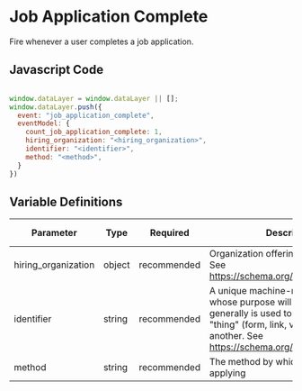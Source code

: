 # Job Application Complete

Fire whenever a user completes a job application. 

## Javascript Code

```js

window.dataLayer = window.dataLayer || []; 
window.dataLayer.push({
  event: "job_application_complete",
  eventModel: {
    count_job_application_complete: 1,
    hiring_organization: "<hiring_organization>",
    identifier: "<identifier>",
    method: "<method>",
  }
})
```

## Variable Definitions

|Parameter|Type|Required|Description|Example|Pattern|Min Length|Max Length|
| --- | --- | --- | --- | --- | --- | --- | --- |
|hiring_organization|object|recommended|Organization offering the job position. See https://schema.org/hiringOrganization.|`{"@type": "Organization", "name": "Google", "sameAs": "https://www.google.com", "logo": "https://www.google.com/images/branding/googlelogo/2x/googlelogo_color_272x92dp.png"}`|
|identifier|string|recommended|A unique machine-readible identifier whose purpose will vary by event, but generally is used to differentiate one "thing" (form, link, video) from another. See https://schema.org/identifier.|`108589376369238726-software-engineer-silicon`|
|method|string|recommended|The method by which a user is applying|`webform,phone,chat`|